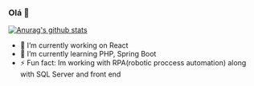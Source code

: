 ### Olá 👋

[![Anurag's github stats](https://github-readme-stats.vercel.app/api?username=samuelGIT-max)](https://github.com/anuraghazra/github-readme-stats)

- 🔭 I’m currently working on React
- 🌱 I’m currently learning PHP, Spring Boot
- ⚡ Fun fact: Im working with RPA(robotic proccess automation) along with SQL Server and front end
